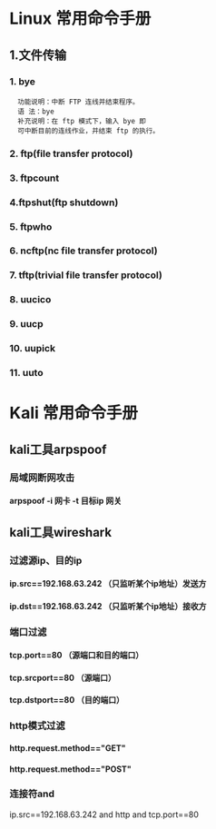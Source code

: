 # Linux 常用命令手册
## 1.文件传输
  ### 1. bye
      功能说明：中断 FTP 连线并结束程序。
      语 法：bye 
      补充说明：在 ftp 模式下，输入 bye 即
      可中断目前的连线作业，并结束 ftp 的执行。
  ### 2. ftp(file transfer protocol) 
  ### 3. ftpcount
  ### 4.ftpshut(ftp shutdown)
  ### 5. ftpwho
  ### 6. ncftp(nc file transfer protocol)
  ### 7. tftp(trivial file transfer protocol)
  ### 8. uucico
  ### 9. uucp
  ### 10. uupick
  ### 11. uuto



# Kali 常用命令手册

## kali工具arpspoof

### 局域网断网攻击
#### arpspoof  -i 网卡 -t 目标ip 网关

## kali工具wireshark

### 过滤源ip、目的ip
#### ip.src==192.168.63.242 （只监听某个ip地址）发送方
#### ip.dst==192.168.63.242 （只监听某个ip地址）接收方

### 端口过滤
#### tcp.port==80     （源端口和目的端口）
#### tcp.srcport==80  （源端口）
#### tcp.dstport==80  （目的端口）

### http模式过滤
#### http.request.method=="GET"
#### http.request.method=="POST"

### 连接符and
ip.src==192.168.63.242 and http and tcp.port==80